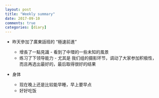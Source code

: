 ```yaml
---
layout: post
title: "Weekly summary"
date: 2017-09-10
comments: true
categories: [diary]
---
```


* 昨天參加了廣東話班的 “極速前進”
  - 增長了一點見識 - 看到了中環的一些未知的風景
  - 练习了下领导能力 - 尤其是 我们组的摄影环节，调动了大家参加积极性，而且再选出最好的，最后取得很好的结果

* 身体
  - 现在晚上还是比较能早睡，早上要早点
  - 好好吃饭

